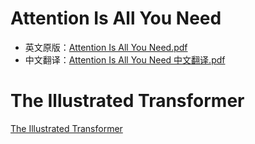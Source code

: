 
# Attention Is All You Need

- 英文原版：[Attention Is All You Need.pdf](https://arxiv.org/pdf/1706.03762)
- 中文翻译：[Attention Is All You Need 中文翻译.pdf](./资料/Attention%20Is%20All%20You%20Need%20中文翻译.pdf)

# The Illustrated Transformer

[The Illustrated Transformer](https://jalammar.github.io/illustrated-transformer/)